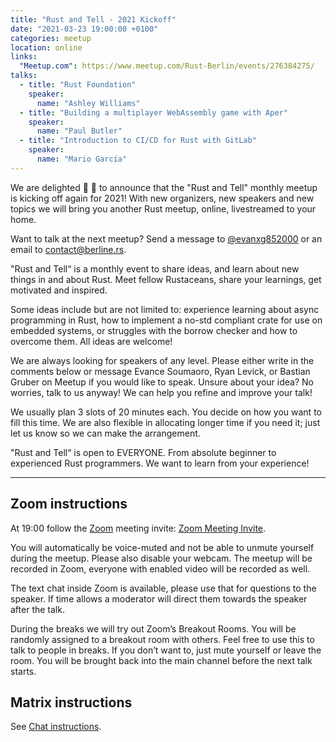 ```yaml
---
title: "Rust and Tell - 2021 Kickoff"
date: "2021-03-23 19:00:00 +0100"
categories: meetup
location: online
links:
  "Meetup.com": https://www.meetup.com/Rust-Berlin/events/276384275/
talks:
  - title: "Rust Foundation"
    speaker:
      name: "Ashley Williams"
  - title: "Building a multiplayer WebAssembly game with Aper"
    speaker:
      name: "Paul Butler"
  - title: "Introduction to CI/CD for Rust with GitLab"
    speaker:
      name: "Mario García"
---
```


We are delighted 🥳 🎉 to announce that the "Rust and Tell" monthly meetup is kicking off again for 2021!
With new organizers, new speakers and new topics we will bring you another Rust meetup, online, livestreamed to your home.

Want to talk at the next meetup?
Send a message to [@evanxg852000](https://twitter.com/evanxg852000) or an email to [contact@berline.rs](mailto:contact@berline.rs).

"Rust and Tell“ is a monthly event to share ideas, and learn about new things in and about Rust. Meet fellow Rustaceans, share your learnings, get motivated and inspired.

Some ideas include but are not limited to: experience learning about async programming in Rust, how to implement a no-std compliant crate for use on embedded systems, or struggles with the borrow checker and how to overcome them. All ideas are welcome!

We are always looking for speakers of any level. Please either write in the comments below or message Evance Soumaoro, Ryan Levick, or Bastian Gruber on Meetup if you would like to speak. Unsure about your idea? No worries, talk to us anyway! We can help you refine and improve your talk!

We usually plan 3 slots of 20 minutes each. You decide on how you want to fill this time. We are also flexible in allocating longer time if you need it; just let us know so we can make the arrangement.

"Rust and Tell“ is open to EVERYONE. From absolute beginner to experienced Rust programmers. We want to learn from your experience!

---

## Zoom instructions

At 19:00 follow the [Zoom][] meeting invite: [Zoom Meeting Invite](https://us02web.zoom.us/j/88946365804).

[zoom]: https://zoom.us/

You will automatically be voice-muted and not be able to unmute yourself during the meetup.
Please also disable your webcam.
The meetup will be recorded in Zoom, everyone with enabled video will be recorded as well.

The text chat inside Zoom is available, please use that for questions to the speaker. If time allows a moderator will direct them towards the speaker after the talk.

During the breaks we will try out Zoom’s Breakout Rooms.
You will be randomly assigned to a breakout room with others.
Feel free to use this to talk to people in breaks. If you don’t want to, just mute yourself or leave the room.
You will be brought back into the main channel before the next talk starts.

## Matrix instructions

See [Chat instructions](/chat/).
